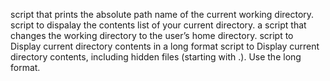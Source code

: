 script that prints the absolute path name of the current working directory.
script to dispalay the contents list of your current directory.
a script that changes the working directory to the user’s home directory.
script to Display current directory contents in a long format
script to Display current directory contents, including hidden files (starting with .). Use the long format.
